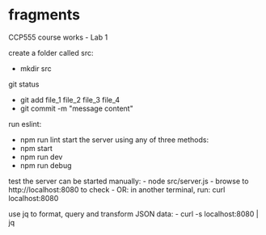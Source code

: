 # fragments
CCP555 course works - Lab 1

create a folder called src:
- mkdir src

git status
- git add file_1 file_2 file_3 file_4
- git commit -m "message content"

run eslint: 
- npm run lint
start the server using any of three methods: 
- npm start
- npm run dev
- npm run debug

test the server can be started manually:
	- node src/server.js
	- browse to http://localhost:8080 to check
	- OR: in another terminal, run: curl localhost:8080
	
use jq to format, query and transform JSON data:
	- curl -s localhost:8080 | jq

